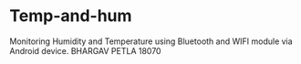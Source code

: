 # Temp-and-hum
Monitoring Humidity and Temperature using Bluetooth and WIFI module via Android device.
BHARGAV PETLA
18070
